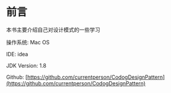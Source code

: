 # 前言

本书主要介绍自己对设计模式的一些学习

操作系统: Mac OS

IDE: idea

JDK Version: 1.8

Github: [https://github.com/currentperson/CodogDesignPattern](https://github.com/currentperson/CodogDesignPattern)

